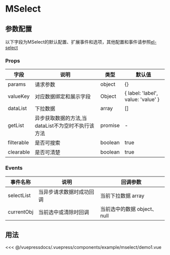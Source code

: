 
# MSelect

## 参数配置
 以下字段为MSelect的默认配置、扩展事件和选项，其他配置和事件请参照[el-select](https://element.eleme.io/#/zh-CN/component/select)
### Props

字段|说明|类型|默认值  
-|-|-|-
params|请求参数|object|{}
valueKey|对应数据绑定和展示字段|Object|{  label: 'label', value: 'value' }
dataList|下拉数据|array|[]
getList|异步获取数据的方法,当dataList不为空时不执行该方法|promise|-
filterable|是否可搜索|boolean| true
clearable|是否可清楚|boolean| true
### Events
事件名称|说明|回调参数  
-|-|-
selectList|当异步请求数据时成功回调|当前下拉数据 array
currentObj|当前选中或清除时回调| 当前选中的数据 object、null

## 用法

<demo-block>
<example-mselect-demo1 slot="source"/>
 <<< @/vuepressdocs/.vuepress/components/example/mselect/demo1.vue
</demo-block>

 
